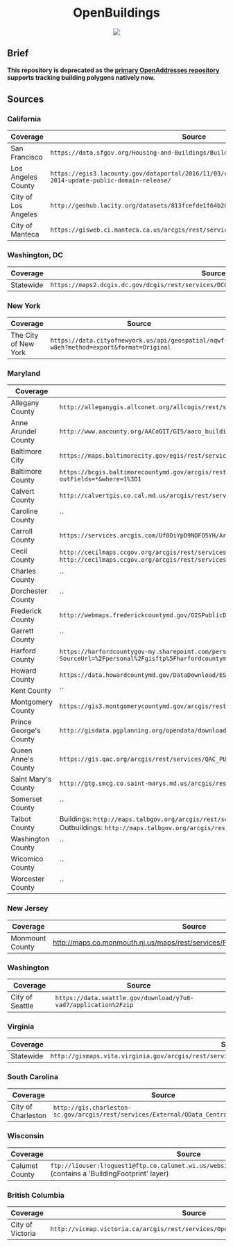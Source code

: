 <h1 align="center">OpenBuildings</h1>

<p align="center">
    <a href="https://david-dm.org/openaddresses/openbuildings"><img src="https://david-dm.org/openaddresses/openbuildings.png"/></a>
</p>

## Brief

**This repository is deprecated as the [primary OpenAddresses repository](https://github.com/openaddresses/openaddresses) supports tracking building polygons natively now.**

## Sources

### California

| Coverage | Source | Number | Date |
| -------- | ------ | ------ | ---- |
| San Francisco | `https://data.sfgov.org/Housing-and-Buildings/Building-Footprints/72ai-zege/data` | 177,023 | 2017 |
| Los Angeles County | `https://egis3.lacounty.gov/dataportal/2016/11/03/countywide-building-outlines-2014-update-public-domain-release/` | 3,000,000+ |  2014 |
| City of Los Angeles | `http://geohub.lacity.org/datasets/813fcefde1f64b209103107b26a8909f_0` | 1109238 | 2014 |
| City of Manteca | `https://gisweb.ci.manteca.ca.us/arcgis/rest/services/layers/Buildings/MapServer/0` | 24122 | 2017 |

### Washington, DC

| Coverage | Source |
| -------- | ------ |
| Statewide | `https://maps2.dcgis.dc.gov/dcgis/rest/services/DCGIS_DATA/Facility_and_Structure/MapServer/1` |

### New York

| Coverage | Source |
| -------- | ------ |
| The City of New York | `https://data.cityofnewyork.us/api/geospatial/nqwf-w8eh?method=export&format=Original` |

### Maryland

| Coverage | Source |
| -------- | ------ |
| Allegany County | `http://alleganygis.allconet.org/allcogis/rest/services/Dashboards/BWPermits/MapServer/11` |
| Anne Arundel County | `http://www.aacounty.org/AACoOIT/GIS/aaco_buildings.zip` |
| Baltimore City | `https://maps.baltimorecity.gov/egis/rest/services/OpenBaltimore/Building_Footprint/MapServer/0` |
| Baltimore County | `https://bcgis.baltimorecountymd.gov/arcgis/rest/services/Facilities/Buildings/MapServer/2/query?outFields=*&where=1%3D1` |
| Calvert County | `http://calvertgis.co.cal.md.us/arcgis/rest/services/Basemaps/Streets_Base_Map/MapServer/10` |
| Caroline County | `` |
| Carroll County | `https://services.arcgis.com/Uf0DiYpD9NOFO5YH/ArcGIS/rest/services/Buildings_CarrollCounty/FeatureServer/0` |
| Cecil County | `http://cecilmaps.ccgov.org/arcgis/rest/services/Public_10_1/MapServer/5`, `http://cecilmaps.ccgov.org/arcgis/rest/services/Public_10_1/MapServer/6` |
| Charles County | `` |
| Dorchester County | `` |
| Frederick County | `http://webmaps.frederickcountymd.gov/GISPublicDownload/Shapefiles/Buildings.zip` |
| Garrett County | `` |
| Harford County | `https://harfordcountygov-my.sharepoint.com/personal/gisftp_harfordcountymd_gov/_layouts/15/download.aspx?SourceUrl=%2Fpersonal%2Fgisftp%5Fharfordcountymd%5Fgov%2FDocuments%2FGIS%20Files%2FBuildings%5F2013%2Ezip` |
| Howard County | `https://data.howardcountymd.gov/DataDownload/ESRI/Buildings_Major.zip` |
| Kent County | `` |
| Montgomery County | `https://gis3.montgomerycountymd.gov/arcgis/rest/services/GDX/buildings/MapServer/0` |
| Prince George's County | `http://gisdata.pgplanning.org/opendata/downloadzip.asp?FileName=/data/ShapeFile/Building_2014_Py.zip` |
| Queen Anne's County | `https://gis.qac.org/arcgis/rest/services/QAC_PUBLIC/DataDownload/MapServer/1` |
| Saint Mary's County | `http://gtg.smcg.co.saint-marys.md.us/arcgis/rest/services/Mobile/MobileBaseMap/MapServer/0` |
| Somerset County | `` |
| Talbot County | Buildings: `http://maps.talbgov.org/arcgis/rest/services/TalbotWebMaps/TalbotFloodRisk/MapServer/34` Outbuildings: `http://maps.talbgov.org/arcgis/rest/services/TalbotWebMaps/TalbotFloodRisk/MapServer/35` |
| Washington County | `` |
| Wicomico County | `` |
| Worcester County | `` |

### New Jersey
| Coverage | Source |
| -------- | ------ |
| Monmount County | http://maps.co.monmouth.nj.us/maps/rest/services/PublicData/Buildings/MapServer/0 |

### Washington

| Coverage | Source |
| -------- | ------ |
| City of Seattle | `https://data.seattle.gov/download/y7u8-vad7/application%2Fzip` |

### Virginia
| Coverage | Source |
| -------- | ------ |
| Statewide | `http://gismaps.vita.virginia.gov/arcgis/rest/services/VA_Base_layers/VA_Building_Footprints/MapServer/0` |

### South Carolina
| Coverage | Source |
| -------- | ------ |
| City of Charleston | `http://gis.charleston-sc.gov/arcgis/rest/services/External/OData_Central/MapServer/2` | 

### Wisconsin
| Coverage | Source |
| -------- | ------ |
| Calumet County | `ftp://liouser:l!oguest1@ftp.co.calumet.wi.us/websitedata/CalumetAddressPts.zip` (contains a 'BuildingFootprint' layer) | 

### British Columbia
| Coverage | Source |
| -------- | ------ |
| City of Victoria | `http://vicmap.victoria.ca/arcgis/rest/services/OpenData/OpenData_Land/MapServer/1` | 
